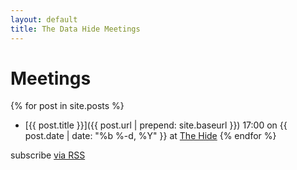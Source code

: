 ```yaml
---
layout: default
title: The Data Hide Meetings
---
```


# Meetings

{% for post in site.posts %}
- [{{ post.title }}]({{ post.url | prepend: site.baseurl }}) 17:00 on {{ post.date | date: "%b %-d, %Y" }} at [The Hide](https://www.facebook.com/TheHideS3)
{% endfor %}

<p class="rss-subscribe">subscribe <a href="{{ "/feed.xml" | prepend: site.baseurl }}">via RSS</a></p>

